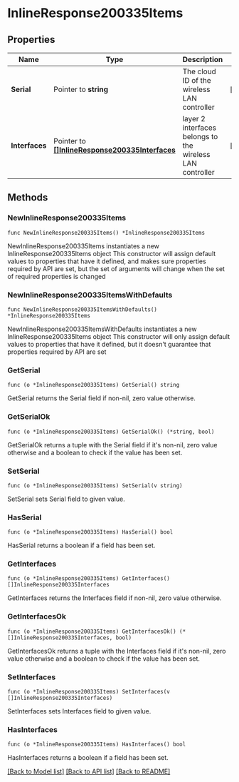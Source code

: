 # InlineResponse200335Items

## Properties

Name | Type | Description | Notes
------------ | ------------- | ------------- | -------------
**Serial** | Pointer to **string** | The cloud ID of the wireless LAN controller | [optional] 
**Interfaces** | Pointer to [**[]InlineResponse200335Interfaces**](InlineResponse200335Interfaces.md) | layer 2 interfaces belongs to the wireless LAN controller | [optional] 

## Methods

### NewInlineResponse200335Items

`func NewInlineResponse200335Items() *InlineResponse200335Items`

NewInlineResponse200335Items instantiates a new InlineResponse200335Items object
This constructor will assign default values to properties that have it defined,
and makes sure properties required by API are set, but the set of arguments
will change when the set of required properties is changed

### NewInlineResponse200335ItemsWithDefaults

`func NewInlineResponse200335ItemsWithDefaults() *InlineResponse200335Items`

NewInlineResponse200335ItemsWithDefaults instantiates a new InlineResponse200335Items object
This constructor will only assign default values to properties that have it defined,
but it doesn't guarantee that properties required by API are set

### GetSerial

`func (o *InlineResponse200335Items) GetSerial() string`

GetSerial returns the Serial field if non-nil, zero value otherwise.

### GetSerialOk

`func (o *InlineResponse200335Items) GetSerialOk() (*string, bool)`

GetSerialOk returns a tuple with the Serial field if it's non-nil, zero value otherwise
and a boolean to check if the value has been set.

### SetSerial

`func (o *InlineResponse200335Items) SetSerial(v string)`

SetSerial sets Serial field to given value.

### HasSerial

`func (o *InlineResponse200335Items) HasSerial() bool`

HasSerial returns a boolean if a field has been set.

### GetInterfaces

`func (o *InlineResponse200335Items) GetInterfaces() []InlineResponse200335Interfaces`

GetInterfaces returns the Interfaces field if non-nil, zero value otherwise.

### GetInterfacesOk

`func (o *InlineResponse200335Items) GetInterfacesOk() (*[]InlineResponse200335Interfaces, bool)`

GetInterfacesOk returns a tuple with the Interfaces field if it's non-nil, zero value otherwise
and a boolean to check if the value has been set.

### SetInterfaces

`func (o *InlineResponse200335Items) SetInterfaces(v []InlineResponse200335Interfaces)`

SetInterfaces sets Interfaces field to given value.

### HasInterfaces

`func (o *InlineResponse200335Items) HasInterfaces() bool`

HasInterfaces returns a boolean if a field has been set.


[[Back to Model list]](../README.md#documentation-for-models) [[Back to API list]](../README.md#documentation-for-api-endpoints) [[Back to README]](../README.md)


